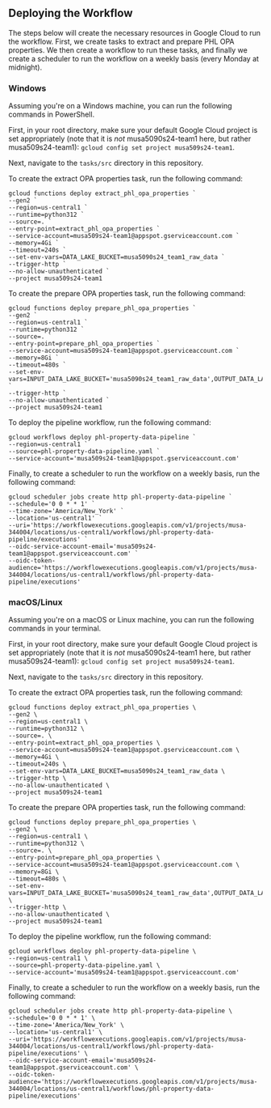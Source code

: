 ## Deploying the Workflow

The steps below will create the necessary resources in Google Cloud to run the workflow. First, we create tasks to extract and prepare PHL OPA properties. We then create a workflow to run these tasks, and finally we create a scheduler to run the workflow on a weekly basis (every Monday at midnight).

### Windows
Assuming you're on a Windows machine, you can run the following commands in PowerShell.

First, in your root directory, make sure your default Google Cloud project is set appropriately (note that it is *not* musa5090s24-team1 here, but rather musa509s24-team1): `gcloud config set project musa509s24-team1`.

Next, navigate to the `tasks/src` directory in this repository.

To create the extract OPA properties task, run the following command:

```shell
gcloud functions deploy extract_phl_opa_properties `
--gen2 `
--region=us-central1 `
--runtime=python312 `
--source=. `
--entry-point=extract_phl_opa_properties `
--service-account=musa509s24-team1@appspot.gserviceaccount.com `
--memory=4Gi `
--timeout=240s `
--set-env-vars=DATA_LAKE_BUCKET=musa5090s24_team1_raw_data `
--trigger-http `
--no-allow-unauthenticated `
--project musa509s24-team1
```

To create the prepare OPA properties task, run the following command:

```shell
gcloud functions deploy prepare_phl_opa_properties `
--gen2 `
--region=us-central1 `
--runtime=python312 `
--source=. `
--entry-point=prepare_phl_opa_properties `
--service-account=musa509s24-team1@appspot.gserviceaccount.com `
--memory=8Gi `
--timeout=480s `
--set-env-vars=INPUT_DATA_LAKE_BUCKET='musa5090s24_team1_raw_data',OUTPUT_DATA_LAKE_BUCKET='musa5090s24_team1_prepared_data' `
--trigger-http `
--no-allow-unauthenticated `
--project musa509s24-team1
```

To deploy the pipeline workflow, run the following command:

```shell
gcloud workflows deploy phl-property-data-pipeline `
--region=us-central1 `
--source=phl-property-data-pipeline.yaml `
--service-account='musa509s24-team1@appspot.gserviceaccount.com'
```

Finally, to create a scheduler to run the workflow on a weekly basis, run the following command:

```shell
gcloud scheduler jobs create http phl-property-data-pipeline `
--schedule='0 0 * * 1' `
--time-zone='America/New_York' `
--location='us-central1' `
--uri='https://workflowexecutions.googleapis.com/v1/projects/musa-344004/locations/us-central1/workflows/phl-property-data-pipeline/executions' `
--oidc-service-account-email='musa509s24-team1@appspot.gserviceaccount.com' `
--oidc-token-audience='https://workflowexecutions.googleapis.com/v1/projects/musa-344004/locations/us-central1/workflows/phl-property-data-pipeline/executions'
```

### macOS/Linux

Assuming you're on a macOS or Linux machine, you can run the following commands in your terminal.

First, in your root directory, make sure your default Google Cloud project is set appropriately (note that it is *not* musa5090s24-team1 here, but rather musa509s24-team1): `gcloud config set project musa509s24-team1`.

Next, navigate to the `tasks/src` directory in this repository.

To create the extract OPA properties task, run the following command:

```shell
gcloud functions deploy extract_phl_opa_properties \
--gen2 \
--region=us-central1 \
--runtime=python312 \
--source=. \
--entry-point=extract_phl_opa_properties \
--service-account=musa509s24-team1@appspot.gserviceaccount.com \
--memory=4Gi \
--timeout=240s \
--set-env-vars=DATA_LAKE_BUCKET=musa5090s24_team1_raw_data \
--trigger-http \
--no-allow-unauthenticated \
--project musa509s24-team1
```

To create the prepare OPA properties task, run the following command:

```shell
gcloud functions deploy prepare_phl_opa_properties \
--gen2 \
--region=us-central1 \
--runtime=python312 \
--source=. \
--entry-point=prepare_phl_opa_properties \
--service-account=musa509s24-team1@appspot.gserviceaccount.com \
--memory=8Gi \
--timeout=480s \
--set-env-vars=INPUT_DATA_LAKE_BUCKET='musa5090s24_team1_raw_data',OUTPUT_DATA_LAKE_BUCKET='musa5090s24_team1_prepared_data' \
--trigger-http \
--no-allow-unauthenticated \
--project musa509s24-team1
```

To deploy the pipeline workflow, run the following command:

```shell
gcloud workflows deploy phl-property-data-pipeline \
--region=us-central1 \
--source=phl-property-data-pipeline.yaml \
--service-account='musa509s24-team1@appspot.gserviceaccount.com'
```

Finally, to create a scheduler to run the workflow on a weekly basis, run the following command:

```shell
gcloud scheduler jobs create http phl-property-data-pipeline \
--schedule='0 0 * * 1' \
--time-zone='America/New_York' \
--location='us-central1' \
--uri='https://workflowexecutions.googleapis.com/v1/projects/musa-344004/locations/us-central1/workflows/phl-property-data-pipeline/executions' \
--oidc-service-account-email='musa509s24-team1@appspot.gserviceaccount.com' \
--oidc-token-audience='https://workflowexecutions.googleapis.com/v1/projects/musa-344004/locations/us-central1/workflows/phl-property-data-pipeline/executions'
```